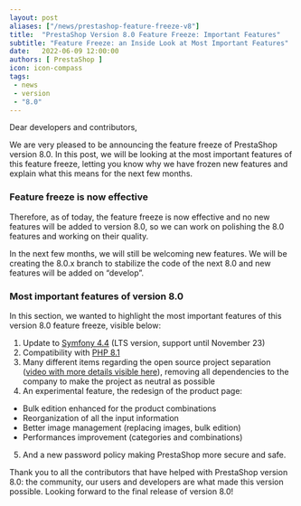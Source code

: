 ```yaml
---
layout: post
aliases: ["/news/prestashop-feature-freeze-v8"]
title:  "PrestaShop Version 8.0 Feature Freeze: Important Features"
subtitle: "Feature Freeze: an Inside Look at Most Important Features"
date:   2022-06-09 12:00:00
authors: [ PrestaShop ]
icon: icon-compass
tags:
 - news
 - version
 - "8.0"
---
```


Dear developers and contributors,

We are very pleased to be announcing the feature freeze of PrestaShop version 8.0. In this post, we will be looking at the most important features of this feature freeze, letting you know why we have frozen new features and explain what this means for the next few months.

### Feature freeze is now effective

Therefore, as of today, the feature freeze is now effective and no new features will be added to version 8.0, so we can work on polishing the 8.0 features and working on their quality.

In the next few months, we will still be welcoming new features. We will be creating the 8.0.x branch to stabilize the code of the next 8.0 and new features will be added on “develop”.

### Most important features of version 8.0

In this section, we wanted to highlight the most important features of this version 8.0 feature freeze, visible below:
1. Update to [Symfony 4.4](https://symfony.com/releases/4.4) (LTS version, support until November 23)
2. Compatibility with [PHP 8.1](https://www.php.net/)
3. Many different items regarding the open source project separation ([video with more details visible here](https://www.youtube.com/watch?t=128&v=jwOy3gx-MNs&feature=youtu.be)), removing all dependencies to the company to make the project as neutral as possible
4. An experimental feature, the redesign of the product page:
- Bulk edition enhanced for the product combinations
- Reorganization of all the input information
- Better image management (replacing images, bulk edition)
- Performances improvement (categories and combinations)
5. And a new password policy making PrestaShop more secure and safe.

Thank you to all the contributors that have helped with PrestaShop version 8.0: the community, our users and developers are what made this version possible. Looking forward to the final release of version 8.0! 




